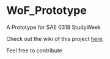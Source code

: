 # WoF_Prototype
A Prototype for SAE 0318 StudyWeek

Check out the wiki of this project [here](https://github.com/M2vH/WoF_Prototype/wiki/World-of-Facades).

Feel free to contribute
